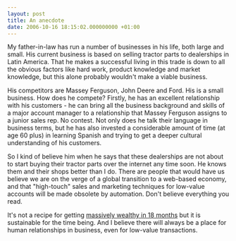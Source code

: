 ```yaml
---
layout: post
title: An anecdote
date: 2006-10-16 18:15:02.000000000 +01:00
---
```

My father-in-law has run a number of businesses in his life, both large and small. His current business is based on selling tractor parts to dealerships in Latin America. That he makes a successful living in this trade is down to all the obvious factors like hard work, product knowledge and market knowledge, but this alone probably wouldn't make a viable business.

His competitors are Massey Ferguson, John Deere and Ford. His is a small business. How does he compete? Firstly, he has an excellent relationship with his customers - he can bring all the business background and skills of a major account manager to a relationship that Massey Ferguson assigns to a junior sales rep. No contest. Not only does he talk their language in business terms, but he has also invested a considerable amount of time (at age 60 plus) in learning Spanish and trying to get a deeper cultural understanding of his customers.

So I kind of believe him when he says that these dealerships are not about to start buying their tractor parts over the internet any time soon. He knows them and their shops better than I do. There are people that would have us believe we are on the verge of a global transition to a web-based economy, and that "high-touch" sales and marketing techniques for low-value accounts will be made obsolete by automation. Don't believe everything you read.

It's not a recipe for getting <a href="https://news.bbc.co.uk/1/hi/business/6034577.stm">massively wealthy in 18 months</a> but it is sustainable for the time being. And I believe there will always be a place for human relationships in business, even for low-value transactions.
